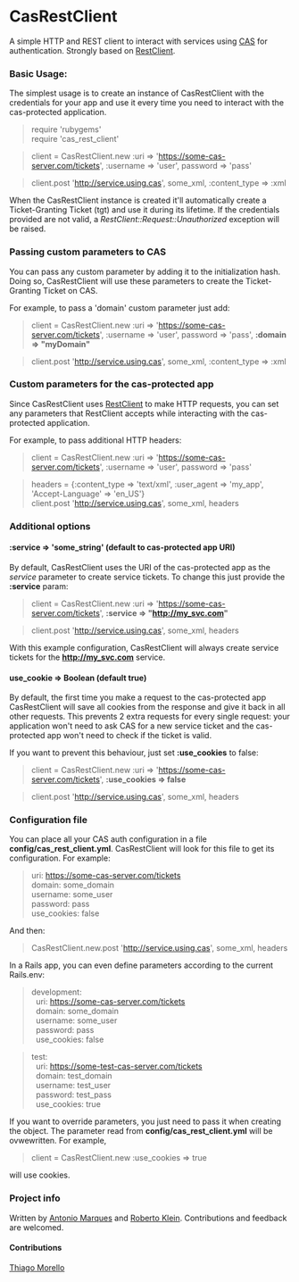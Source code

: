 
CasRestClient
===========

A simple HTTP and REST client to interact with services using [CAS](http://www.jasig.org/cas) for authentication. Strongly based on [RestClient](http://github.com/archiloque/rest-client).


### Basic Usage:

The simplest usage is to create an instance of CasRestClient with the credentials for your app and use it every time you need to interact with the cas-protected application.

>require 'rubygems'  
require 'cas_rest_client'    

>client = CasRestClient.new :uri => 'https://some-cas-server.com/tickets', :username => 'user', password => 'pass'  

>client.post 'http://service.using.cas', some_xml, :content_type => :xml  

When the CasRestClient instance is created it'll automatically create a Ticket-Granting Ticket (tgt) and use it during its lifetime. If the credentials provided are not valid, a *RestClient::Request::Unauthorized* exception will be raised.


### Passing custom parameters to CAS
You can pass any custom parameter by adding it to the initialization hash. Doing so, CasRestClient will use these parameters to create the Ticket-Granting Ticket on CAS.

For example, to pass a 'domain' custom parameter just add:
  
>client = CasRestClient.new :uri => 'https://some-cas-server.com/tickets', :username => 'user', password => 'pass', **:domain => "myDomain"**

>client.post 'http://service.using.cas', some_xml, :content_type => :xml 


### Custom parameters for the cas-protected app

Since CasRestClient uses [RestClient](http://github.com/archiloque/rest-client) to make HTTP requests, you can set any parameters that RestClient accepts while interacting with the cas-protected application.

For example, to pass additional HTTP headers:
  
>client = CasRestClient.new :uri => 'https://some-cas-server.com/tickets', :username => 'user', password => 'pass'

>headers = {:content_type => 'text/xml', :user_agent => 'my_app', 'Accept-Language' => 'en_US'}  
>client.post 'http://service.using.cas', some_xml, headers


### Additional options
#### :service => 'some_string' (default to cas-protected app URI)
By default, CasRestClient uses the URI of the cas-protected app as the *service* parameter to create service tickets. To change this just provide the **:service** param: 
  
>client = CasRestClient.new :uri => 'https://some-cas-server.com/tickets', **:service => "http://my_svc.com"**

>client.post 'http://service.using.cas', some_xml, headers

With this example configuration, CasRestClient will always create service tickets for the **http://my_svc.com** service.


#### use_cookie => Boolean (default true)
By default, the first time you make a request to the cas-protected app CasRestClient will save all cookies from the response and give it back in all other requests. This prevents 2 extra requests for every single request: your application won't need to ask CAS for a new service ticket and the cas-protected app won't need to check if the ticket is valid.

If you want to prevent this behaviour, just set **:use_cookies** to false:

>client = CasRestClient.new :uri => 'https://some-cas-server.com/tickets', **:use_cookies => false**

>client.post 'http://service.using.cas', some_xml, headers

### Configuration file
You can place all your CAS auth configuration in a file **config/cas_rest_client.yml**. CasRestClient will look for this file to get its configuration. For example:

>uri: https://some-cas-server.com/tickets  
>domain: some_domain  
>username: some_user  
>password: pass  
>use_cookies: false  

And then:
>CasRestClient.new.post 'http://service.using.cas', some_xml, headers

In a Rails app, you can even define parameters according to the current Rails.env:
>development:  
&nbsp;&nbsp;uri: https://some-cas-server.com/tickets  
&nbsp;&nbsp;domain: some_domain  
&nbsp;&nbsp;username: some_user  
&nbsp;&nbsp;password: pass  
&nbsp;&nbsp;use_cookies: false  
 
>test:  
&nbsp;&nbsp;uri: https://some-test-cas-server.com/tickets  
&nbsp;&nbsp;domain: test_domain  
&nbsp;&nbsp;username: test_user  
&nbsp;&nbsp;password: test_pass  
&nbsp;&nbsp;use_cookies: true  

If you want to override parameters, you just need to pass it when creating the object. The parameter read from **config/cas_rest_client.yml** will be ovwewritten. For example,

>client = CasRestClient.new :use_cookies => true

will use cookies.


### Project info
Written by [Antonio Marques](http://github.com/acmarques) and [Roberto Klein](http://github.com/robertokl). Contributions and feedback are welcomed.

#### Contributions
[Thiago Morello](http://github.com/morellon)
